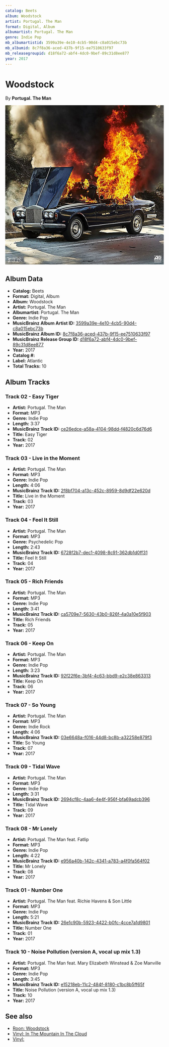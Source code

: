 ```yaml
---
catalog: Beets
album: Woodstock
artist: Portugal. The Man
format: Digital, Album
albumartist: Portugal. The Man
genre: Indie Pop
mb_albumartistid: 3599a39e-4e10-4cb5-90d4-c8a015ebc73b
mb_albumid: 8c7f8a36-aced-437b-9f15-ee7510633f97
mb_releasegroupid: d18f6a72-abf4-4dc0-9bef-89c31d8ee877
year: 2017
---
```


# Woodstock

By **Portugal. The Man**

![](../../assets/beetscovers/Portugal_The_Man-Woodstock.jpg)

## Album Data

- **Catalog:** Beets
- **Format:** Digital, Album
- **Album:** Woodstock
- **Artist:** Portugal. The Man
- **Albumartist:** Portugal. The Man
- **Genre:** Indie Pop
- **MusicBrainz Album Artist ID:** [3599a39e-4e10-4cb5-90d4-c8a015ebc73b](https://musicbrainz.org/artist/3599a39e-4e10-4cb5-90d4-c8a015ebc73b)
- **MusicBrainz Album ID:** [8c7f8a36-aced-437b-9f15-ee7510633f97](https://musicbrainz.org/release/8c7f8a36-aced-437b-9f15-ee7510633f97)
- **MusicBrainz Release Group ID:** [d18f6a72-abf4-4dc0-9bef-89c31d8ee877](https://musicbrainz.org/release-group/d18f6a72-abf4-4dc0-9bef-89c31d8ee877)
- **Year:** 2017
- **Catalog #:** 
- **Label:** Atlantic
- **Total Tracks:** 10

## Album Tracks

### Track 02 - Easy Tiger

- **Artist:** Portugal. The Man
- **Format:** MP3
- **Genre:** Indie Pop
- **Length:** 3:37
- **MusicBrainz Track ID:** [ce26edce-a58a-4104-98dd-f4820c6d76d6](https://musicbrainz.org/recording/ce26edce-a58a-4104-98dd-f4820c6d76d6)
- **Title:** Easy Tiger
- **Track:** 02
- **Year:** 2017

### Track 03 - Live in the Moment

- **Artist:** Portugal. The Man
- **Format:** MP3
- **Genre:** Indie Pop
- **Length:** 4:06
- **MusicBrainz Track ID:** [2f8bf704-a13c-452c-8959-8d9df22e620d](https://musicbrainz.org/recording/2f8bf704-a13c-452c-8959-8d9df22e620d)
- **Title:** Live in the Moment
- **Track:** 03
- **Year:** 2017

### Track 04 - Feel It Still

- **Artist:** Portugal. The Man
- **Format:** MP3
- **Genre:** Psychedelic Pop
- **Length:** 2:43
- **MusicBrainz Track ID:** [6728f2b7-dec1-4098-8c91-362db1d0ff31](https://musicbrainz.org/recording/6728f2b7-dec1-4098-8c91-362db1d0ff31)
- **Title:** Feel It Still
- **Track:** 04
- **Year:** 2017

### Track 05 - Rich Friends

- **Artist:** Portugal. The Man
- **Format:** MP3
- **Genre:** Indie Pop
- **Length:** 3:41
- **MusicBrainz Track ID:** [ca5709e7-5630-43b0-826f-4a0a10e5f903](https://musicbrainz.org/recording/ca5709e7-5630-43b0-826f-4a0a10e5f903)
- **Title:** Rich Friends
- **Track:** 05
- **Year:** 2017

### Track 06 - Keep On

- **Artist:** Portugal. The Man
- **Format:** MP3
- **Genre:** Indie Pop
- **Length:** 3:23
- **MusicBrainz Track ID:** [92f22f6e-3bf4-4c63-bbd9-e2c38e863313](https://musicbrainz.org/recording/92f22f6e-3bf4-4c63-bbd9-e2c38e863313)
- **Title:** Keep On
- **Track:** 06
- **Year:** 2017

### Track 07 - So Young

- **Artist:** Portugal. The Man
- **Format:** MP3
- **Genre:** Indie Rock
- **Length:** 4:06
- **MusicBrainz Track ID:** [03e6648a-f016-44d8-bc8b-a32258e879f3](https://musicbrainz.org/recording/03e6648a-f016-44d8-bc8b-a32258e879f3)
- **Title:** So Young
- **Track:** 07
- **Year:** 2017

### Track 09 - Tidal Wave

- **Artist:** Portugal. The Man
- **Format:** MP3
- **Genre:** Indie Pop
- **Length:** 3:31
- **MusicBrainz Track ID:** [2694cf8c-4aa6-4e4f-956f-bfa69adcb396](https://musicbrainz.org/recording/2694cf8c-4aa6-4e4f-956f-bfa69adcb396)
- **Title:** Tidal Wave
- **Track:** 09
- **Year:** 2017

### Track 08 - Mr Lonely

- **Artist:** Portugal. The Man feat. Fatlip
- **Format:** MP3
- **Genre:** Indie Pop
- **Length:** 4:22
- **MusicBrainz Track ID:** [e956a40b-142c-4341-a783-a4f0fa564f02](https://musicbrainz.org/recording/e956a40b-142c-4341-a783-a4f0fa564f02)
- **Title:** Mr Lonely
- **Track:** 08
- **Year:** 2017

### Track 01 - Number One

- **Artist:** Portugal. The Man feat. Richie Havens & Son Little
- **Format:** MP3
- **Genre:** Indie Pop
- **Length:** 5:21
- **MusicBrainz Track ID:** [26e1c90b-5923-4422-b0fc-4cce7a1d9801](https://musicbrainz.org/recording/26e1c90b-5923-4422-b0fc-4cce7a1d9801)
- **Title:** Number One
- **Track:** 01
- **Year:** 2017

### Track 10 - Noise Pollution (version A, vocal up mix 1.3)

- **Artist:** Portugal. The Man feat. Mary Elizabeth Winstead & Zoe Manville
- **Format:** MP3
- **Genre:** Indie Pop
- **Length:** 3:45
- **MusicBrainz Track ID:** [e15218eb-11c2-484f-8180-c1bc8b5ff65f](https://musicbrainz.org/recording/e15218eb-11c2-484f-8180-c1bc8b5ff65f)
- **Title:** Noise Pollution (version A, vocal up mix 1.3)
- **Track:** 10
- **Year:** 2017


## See also

- [Roon: Woodstock](../../Roon/Portugal_The_Man/Woodstock.md)
- [Vinyl: In The Mountain In The Cloud](../../Vinyl/Portugal_The_Man/In_The_Mountain_In_The_Cloud.md)
- [Vinyl: ](../../Vinyl/Portugal_The_Man/Portugal_The_Man.md)
